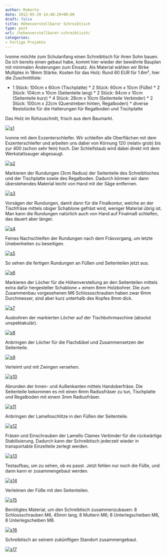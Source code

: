 ```yaml
---
author: Roberto
date: 2012-05-29 14:48:29+00:00
draft: false
title: Höhenverstellbarer Schreibtisch
type: post
url: /hohenverstellbarer-schreibtisch/
categories:
- Fertige Projekte
---
```


Ivonne möchte zum Schulanfang einen Schreibtisch für ihren Sohn bauen. Da ich bereits einen gebaut habe, kommt hier wieder der bewährte Bauplan mit minimalen Änderungen zum Einsatz. Als Material wählen wir Birke Multiplex in 18mm Stärke. Kosten für das Holz: Rund 60 EUR für 1.6m², hier die Zuschnittliste:

  * 1 Stück: 100cm x 60cm (Tischplatte)  * 2 Stück: 60cm x 10cm (Füße)   * 2 Stück: 104cm x 10cm (Seitenteile lang)  * 2 Stück: 84cm x 10cm (Seitenteile kurz)  * 4 Stück: 28cm x 10cm (Seitenteile Verbinder)  * 2 Stück: 100cm x 22cm (Querstreben hinten, Regalboden)  * diverse Reststücke für die Halterungen für Regalboden und Tischplatte

Das Holz im Rohzuschnitt, frisch aus dem Baumarkt.

[![s1](https://eigenbaukombinat.de/wp-content/uploads/2013/02/s1-300x200.jpg)
](https://eigenbaukombinat.de/wp-content/uploads/2013/02/s1.jpg)

Ivonne mit dem Exzenterschleifer. Wir schleifen alle Oberflächen mit dem Exzenterschleifer und arbeiten uns dabei von Körnung 120 (relativ grob) bis zur 400 (schon sehr fein) hoch. Der Schleifstaub wird dabei direkt mit dem Werkstattsauger abgesaugt.

[![s2](https://eigenbaukombinat.de/wp-content/uploads/2013/02/s2-199x300.jpg)
](https://eigenbaukombinat.de/wp-content/uploads/2013/02/s2.jpg)

Markieren der Rundungen (3cm Radius) der Seitenteile des Schreibtisches und der Tischplatte sowie des Regalboden. Dadurch können wir dann überstehendes Material leicht von Hand mit der Säge entfernen.

[![s3](https://eigenbaukombinat.de/wp-content/uploads/2013/02/s3-300x200.jpg)
](https://eigenbaukombinat.de/wp-content/uploads/2013/02/s3.jpg)

Vorsägen der Rundungen, damit dann für die Finalkontur, welche an der Tischfräse mittels obiger Schablone gefräst wird, weniger Material übrig ist. Man kann die Rundungen natürlich auch von Hand auf Finalmaß schleifen, das dauert aber länger.

[![s4](https://eigenbaukombinat.de/wp-content/uploads/2013/02/s4-300x200.jpg)
](https://eigenbaukombinat.de/wp-content/uploads/2013/02/s4.jpg)

Feines Nachschleifen der Rundungen nach dem Fräsvorgang, um letzte Unebenheiten zu beseitigen.


[![s5](https://eigenbaukombinat.de/wp-content/uploads/2013/02/s5-199x300.jpg)
](https://eigenbaukombinat.de/wp-content/uploads/2013/02/s5.jpg)

So sehen die fertigen Rundungen an Füßen und Seitenteilen jetzt aus. 

[![s6](https://eigenbaukombinat.de/wp-content/uploads/2013/02/s6-199x300.jpg)
](https://eigenbaukombinat.de/wp-content/uploads/2013/02/s6.jpg)

Markieren der Löcher für die Höhenverstellung an den Seitenteilen mittels extra dafür hergesteller Schablone + einem 8mm Holzbohrer. Die zum Zusammenbau vorgesehenen M6 Schlossschrauben haben zwar 6mm Durchmesser, sind aber kurz unterhalb des Kopfes 8mm dick. 

[![s7](https://eigenbaukombinat.de/wp-content/uploads/2013/02/s7-300x199.jpg)
](https://eigenbaukombinat.de/wp-content/uploads/2013/02/s7.jpg)

Ausbohren der markierten Löcher auf der Tischbohrmaschine (absolut unspektakulär).

[![s8](https://eigenbaukombinat.de/wp-content/uploads/2013/02/s8-300x199.jpg)
](https://eigenbaukombinat.de/wp-content/uploads/2013/02/s8.jpg)

Anbringen der Löcher für die Flachdübel und Zusammensetzen der Seitenteile.

[![s9](https://eigenbaukombinat.de/wp-content/uploads/2013/02/s9-300x199.jpg)
](https://eigenbaukombinat.de/wp-content/uploads/2013/02/s9.jpg)

Verleimt und mit Zwingen versehen.


[![s10](https://eigenbaukombinat.de/wp-content/uploads/2013/02/s10-199x300.jpg)
](https://eigenbaukombinat.de/wp-content/uploads/2013/02/s10.jpg)

Abrunden der Innen- und Außenkanten mittels Handoberfräse. Die Seitenteile bekommen es mit einen 6mm Radiusfräser zu tun, Tischplatte und Regalboden mit einem 3mm Radiusfräser.

[![s11](https://eigenbaukombinat.de/wp-content/uploads/2013/02/s11-300x199.jpg)
](https://eigenbaukombinat.de/wp-content/uploads/2013/02/s11.jpg)

Anbringen der Lamelloschlitze in den Füßen der Seitenteile.

[![s12](https://eigenbaukombinat.de/wp-content/uploads/2013/02/s12-300x200.jpg)
](https://eigenbaukombinat.de/wp-content/uploads/2013/02/s12.jpg)

Fräsen und Einschrauben der Lamello Clamex Verbinder für die rückwärtige Stabilisierung. Dadurch kann der Schreibtisch jederzeit wieder in transportable Einzelteile zerlegt werden.


[![s13](https://eigenbaukombinat.de/wp-content/uploads/2013/02/s13-300x200.jpg)
](https://eigenbaukombinat.de/wp-content/uploads/2013/02/s13.jpg)

Testaufbau, um zu sehen, ob es passt. Jetzt fehlen nur noch die Füße, und dann kann er zusammengebaut werden.

[![s14](https://eigenbaukombinat.de/wp-content/uploads/2013/02/s14-200x300.jpg)
](https://eigenbaukombinat.de/wp-content/uploads/2013/02/s14.jpg)

Verleimen der Füße mit den Seitenteilen.

[![s15](https://eigenbaukombinat.de/wp-content/uploads/2013/02/s15-300x200.jpg)
](https://eigenbaukombinat.de/wp-content/uploads/2013/02/s15.jpg)

Benötigtes Material, um den Schreibtisch zusammenzubauen: 8 Schlossschrauben M6, 45mm lang; 8 Muttern M6; 8 Unterlegscheiben M6, 8 Unterlegscheiben M8.

[![s16](https://eigenbaukombinat.de/wp-content/uploads/2013/02/s16-200x300.jpg)
](https://eigenbaukombinat.de/wp-content/uploads/2013/02/s16.jpg)

Schreibtisch an seinem zukünftigen Standort zusammengebaut.

[![s17](https://eigenbaukombinat.de/wp-content/uploads/2013/02/s17-300x225.jpg)
](https://eigenbaukombinat.de/wp-content/uploads/2013/02/s17.jpg)
